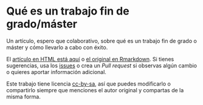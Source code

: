 # Qué es un trabajo fin de grado/máster

Un artículo, espero que colaborativo, sobre qué es un trabajo fin de
grado o máster y cómo llevarlo a cabo con éxito.

El [artículo en HTML está aquí](tf.html) o [el original en
Rmarkdown](https://github.com/JJ/que-es-un-trabajo-fin-de-x/blob/master/tf.Rmd). Si
tienes sugerencias, usa
los [issues](https://github.com/JJ/que-es-un-trabajo-fin-de-x/issues)
o crea un *Pull request* si observas algún cambio o quieres aportar
información adicional.

Este trabajo tiene licencia [cc-by-sa](https://creativecommons.org/licenses/by-sa/3.0/es/), así que puedes modificarlo o
compartirlo siempre que menciones el autor original y compartas de la
misma forma.
